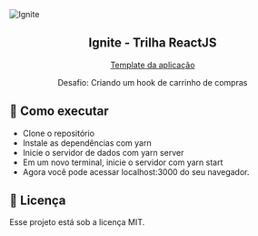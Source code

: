 <img alt="Ignite" src="https://i.imgur.com/eCVyxxy.png">
<h2 align="center">
  Ignite - Trilha ReactJS
</h2>
<p align="center">
  <a href="https://github.com/rocketseat-education/ignite-template-reactjs-criando-um-hook-de-carrinho-de-compras">Template da aplicação</a>
</p>
<p align="center">
  Desafio: Criando um hook de carrinho de compras
</p>

## 🚀 Como executar

- Clone o repositório
- Instale as dependências com yarn
- Inicie o servidor de dados com yarn server
- Em um novo terminal, inicie o servidor com yarn start
- Agora você pode acessar localhost:3000 do seu navegador.

## :memo: Licença

Esse projeto está sob a licença MIT.
